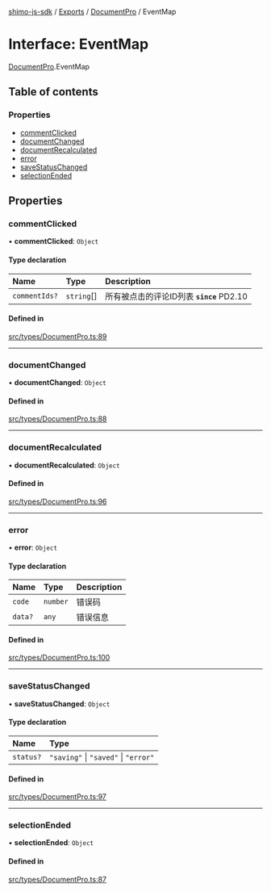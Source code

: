 [shimo-js-sdk](../README.md) / [Exports](../modules.md) / [DocumentPro](../modules/DocumentPro.md) / EventMap

# Interface: EventMap

[DocumentPro](../modules/DocumentPro.md).EventMap

## Table of contents

### Properties

- [commentClicked](DocumentPro.EventMap.md#commentclicked)
- [documentChanged](DocumentPro.EventMap.md#documentchanged)
- [documentRecalculated](DocumentPro.EventMap.md#documentrecalculated)
- [error](DocumentPro.EventMap.md#error)
- [saveStatusChanged](DocumentPro.EventMap.md#savestatuschanged)
- [selectionEnded](DocumentPro.EventMap.md#selectionended)

## Properties

### commentClicked

• **commentClicked**: `Object`

#### Type declaration

| Name | Type | Description |
| :------ | :------ | :------ |
| `commentIds?` | `string`[] | 所有被点击的评论ID列表  **`since`** PD2.10 |

#### Defined in

[src/types/DocumentPro.ts:89](https://github.com/shimohq/shimo-js-sdk/blob/d265a9d/src/types/DocumentPro.ts#L89)

___

### documentChanged

• **documentChanged**: `Object`

#### Defined in

[src/types/DocumentPro.ts:88](https://github.com/shimohq/shimo-js-sdk/blob/d265a9d/src/types/DocumentPro.ts#L88)

___

### documentRecalculated

• **documentRecalculated**: `Object`

#### Defined in

[src/types/DocumentPro.ts:96](https://github.com/shimohq/shimo-js-sdk/blob/d265a9d/src/types/DocumentPro.ts#L96)

___

### error

• **error**: `Object`

#### Type declaration

| Name | Type | Description |
| :------ | :------ | :------ |
| `code` | `number` | 错误码 |
| `data?` | `any` | 错误信息 |

#### Defined in

[src/types/DocumentPro.ts:100](https://github.com/shimohq/shimo-js-sdk/blob/d265a9d/src/types/DocumentPro.ts#L100)

___

### saveStatusChanged

• **saveStatusChanged**: `Object`

#### Type declaration

| Name | Type |
| :------ | :------ |
| `status?` | ``"saving"`` \| ``"saved"`` \| ``"error"`` |

#### Defined in

[src/types/DocumentPro.ts:97](https://github.com/shimohq/shimo-js-sdk/blob/d265a9d/src/types/DocumentPro.ts#L97)

___

### selectionEnded

• **selectionEnded**: `Object`

#### Defined in

[src/types/DocumentPro.ts:87](https://github.com/shimohq/shimo-js-sdk/blob/d265a9d/src/types/DocumentPro.ts#L87)
